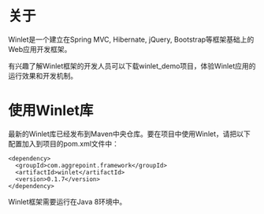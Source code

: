 # 关于
Winlet是一个建立在Spring MVC, Hibernate, jQuery, Bootstrap等框架基础上的Web应用开发框架。

有兴趣了解Winlet框架的开发人员可以下载winlet_demo项目，体验Winlet应用的运行效果和开发机制。

# 使用Winlet库

最新的Winlet库已经发布到Maven中央仓库。要在项目中使用Winlet，请把以下配置加入到项目的pom.xml文件中：

```
<dependency>
  <groupId>com.aggrepoint.framework</groupId>
  <artifactId>winlet</artifactId>
  <version>0.1.7</version>
</dependency>
```
Winlet框架需要运行在Java 8环境中。
